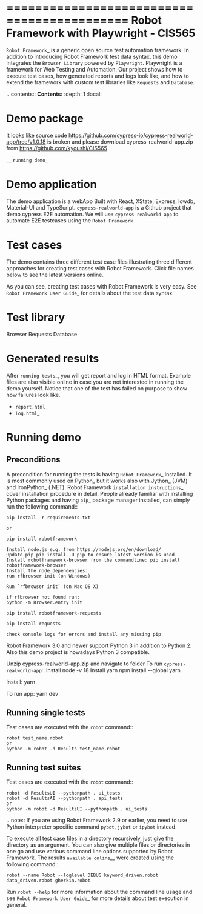 ===========================================
Robot Framework with Playwright - CIS565
===========================================

`Robot Framework`_ is a generic open source test automation framework.
In addition to introducing Robot Framework test data syntax, this demo
integrates the `Browser Library` powered by `Playwright`.
Playwright is a framework for Web Testing and Automation.
Our project shows how to execute test cases, how generated reports and logs
look like, and how to extend the framework with custom test libraries like `Requests` and `Database`.

.. contents:: **Contents:**
   :depth: 1
   :local:

Demo package
========================

It looks like source code https://github.com/cypress-io/cypress-realworld-app/tree/v1.0.18 is broken
and please download cypress-realworld-app.zip from https://github.com/kyoushi/CIS565

__ `running demo`_

Demo application
================

The demo application is a webApp Built with React, XState, Express, lowdb, Material-UI 
and TypeScript. `cypress-realworld-app` is a Github project that demo cypress E2E automation.
We will use `cypress-realworld-app` to automate E2E testcases using the `Robot Framework`

Test cases
==========

The demo contains three different test case files illustrating three different
approaches for creating test cases with Robot Framework. Click file names below
to see the latest versions online.



As you can see, creating test cases with Robot Framework is very easy.
See `Robot Framework User Guide`_ for details about the test data syntax.

Test library
============
Browser
Requests
Database

Generated results
=================

After `running tests`_, you will get report and log in HTML format. Example
files are also visible online in case you are not interested in running
the demo yourself. Notice that one of the test has failed on purpose to
show how failures look like.

- `report.html`_
- `log.html`_

Running demo
============

Preconditions
-------------

A precondition for running the tests is having `Robot Framework`_ installed.
It is most commonly used on Python_ but it works also with Jython_ (JVM)
and IronPython_ (.NET). Robot Framework `installation instructions`_
cover installation procedure in detail. People already familiar with
installing Python packages and having `pip`_ package manager installed, can
simply run the following command::
    
    pip install -r requirements.txt
    
    or

    pip install robotframework
    
    Install node.js e.g. from https://nodejs.org/en/download/
    Update pip pip install -U pip to ensure latest version is used
    Install robotframework-browser from the commandline: pip install robotframework-browser
    Install the node dependencies: 
    run rfbrowser init (on Windows)
    
    Run `rfbrowser init` (on Mac OS X)

    if rfbrowser not found run:
    python -m Browser.entry init
    
    pip install robotframework-requests

    pip install requests

    check console logs for errors and install any missing pip

Robot Framework 3.0 and newer support Python 3 in addition to Python 2. Also
this demo project is nowadays Python 3 compatible.

Unzip cypress-realworld-app.zip and navigate to folder
To run  `cypress-realworld-app`::
    Install node -v 18
    Install yarn
       npm install --global yarn

   Install:
      yarn

   To run app:
      yarn dev

Running single tests
-------------

Test cases are executed with the ``robot`` command::

    robot test_name.robot
    or
    python -m robot -d Results test_name.robot

Running test suites
-------------

Test cases are executed with the ``robot`` command::

    robot -d ResultsUI --pythonpath . ui_tests
    robot -d ResultsAI --pythonpath . api_tests
    or
    python -m robot -d ResultsUI --pythonpath . ui_tests

.. note:: If you are using Robot Framework 2.9 or earlier, you need to
          use Python interpreter specific command ``pybot``, ``jybot`` or
          ``ipybot`` instead.

To execute all test case files in a directory recursively, just give the
directory as an argument. You can also give multiple files or directories in
one go and use various command line options supported by Robot Framework.
The results `available online`__ were created using the following command::

    robot --name Robot --loglevel DEBUG keyword_driven.robot data_driven.robot gherkin.robot

Run ``robot --help`` for more information about the command line usage and see
`Robot Framework User Guide`_ for more details about test execution in general.
